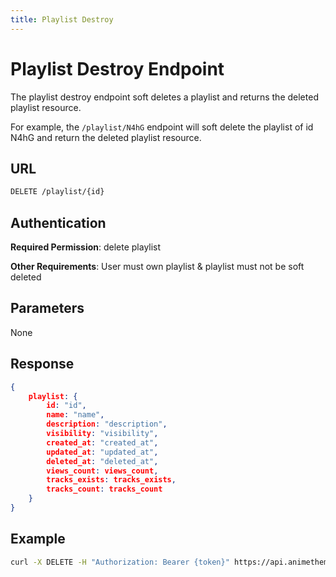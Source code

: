 ```yaml
---
title: Playlist Destroy
---
```


# Playlist Destroy Endpoint

The playlist destroy endpoint soft deletes a playlist and returns the deleted playlist resource.

For example, the `/playlist/N4hG` endpoint will soft delete the playlist of id N4hG and return the deleted playlist resource.

## URL

```sh
DELETE /playlist/{id}
```

## Authentication

**Required Permission**: delete playlist

**Other Requirements**: User must own playlist & playlist must not be soft deleted

## Parameters

None

## Response

```json
{
    playlist: {
        id: "id",
        name: "name",
        description: "description",
        visibility: "visibility",
        created_at: "created_at",
        updated_at: "updated_at",
        deleted_at: "deleted_at",
        views_count: views_count,
        tracks_exists: tracks_exists,
        tracks_count: tracks_count
    }
}
```

## Example

```bash
curl -X DELETE -H "Authorization: Bearer {token}" https://api.animethemes.moe/playlist/N4hG
```
